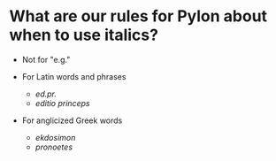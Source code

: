 # What are our rules for Pylon about when to use italics?

- Not for "e.g."

- For Latin words and phrases
  - *ed.pr.*
  - *editio princeps*

- For anglicized Greek words
  - *ekdosimon*
  - *pronoetes*
